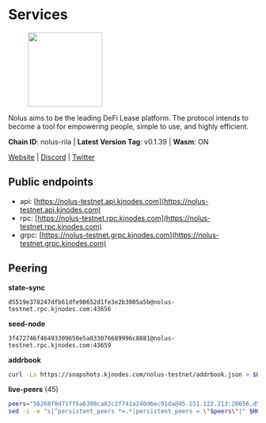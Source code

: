 # Services

<figure><img src="https://raw.githubusercontent.com/kj89/testnet_manuals/main/pingpub/logos/nolus.png" width="150" alt=""><figcaption></figcaption></figure>

Nolus aims to be the leading DeFi Lease platform. The protocol  intends to become a tool for empowering people, simple to use, and highly efficient.

**Chain ID**: nolus-rila | **Latest Version Tag**: v0.1.39 | **Wasm**: ON

[Website](https://www.nolus.io) | [Discord](https://discord.gg/nolus-protocol) | [Twitter](https://twitter.com/NolusProtocol)


## Public endpoints

* api: [https://nolus-testnet.api.kjnodes.com](https://nolus-testnet.api.kjnodes.com)
* rpc: [https://nolus-testnet.rpc.kjnodes.com](https://nolus-testnet.rpc.kjnodes.com)
* grpc: [https://nolus-testnet.grpc.kjnodes.com](https://nolus-testnet.grpc.kjnodes.com)

## Peering

**state-sync**

```text
d5519e378247dfb61dfe90652d1fe3e2b3005a5b@nolus-testnet.rpc.kjnodes.com:43656
```

**seed-node**

```text
3f472746f46493309650e5a033076689996c8881@nolus-testnet.rpc.kjnodes.com:43659
```

**addrbook**
```bash
curl -Ls https://snapshots.kjnodes.com/nolus-testnet/addrbook.json > $HOME/.nolus/config/addrbook.json
```

**live-peers** (45)
```bash
peers="56268f0d71ff5a6380ca82c2f741a240d6ec91da@45.151.122.213:26656,d5519e378247dfb61dfe90652d1fe3e2b3005a5b@65.109.68.190:43656,387393e38531ac010f500d294505232a77c88766@45.33.32.8:26656,7a1fc4d1cc0ffec7db6a2a15496136e62561b162@161.97.146.108:26656,038eef443b6bab9c28f9109599cd8733b3eb8dff@65.21.185.92:26656,d53006a0db9a2eac79f853526719716cece550ad@144.76.92.112:26656,621c459c333de1a03250bb846647fc858b9c8638@38.242.142.83:26656,67be97f5ef69a4f149fbef7970ba888e5b2c2cff@65.108.231.124:16656,04a0036ff421f2dd8f46cca1fae9a893624bd868@95.216.14.72:29656,8b0b427b4567a7a66f05fab1146ee97b52ad7958@93.189.30.119:26656,5bf83be8dfe52fe2c204300f1e9b1449487ce5af@88.99.164.158:1176,e0aac09f3de68abf583b0e3994228ee8bd19d1eb@168.119.124.130:45659,2d500ae8bddfa548ee0fb0ed969709d78a4015af@144.168.47.230:26656,723d799586cb2659f797a336bcbafaf6b0903586@92.53.65.56:16656,1cb8223111a5fb8a631d73aa3bcd7abd2ef41ba7@45.87.104.84:1184,7f8b4221fca509b6a5b58ed0736f3cd7bd57e8c4@149.102.140.248:60656,5c236704215735ea722a3ca742a5161c2e871ec6@65.109.85.209:29656,43b2582d9f63b46df12879729e8d3d1daa899ef4@144.126.154.230:26656,d71f6a702561b08023810464a96668045dbabd9e@95.214.55.25:26656,b18f05bafd90cde6391d41880fc2d2461034a5de@20.189.72.168:26656,8d636705234cc52f6cce11dc46fc826a47b622ff@65.109.84.215:36656,58d7fc67e12548f3f1ddda3bbe6000ae3d9d638c@85.10.198.169:13656,5289137e6134895c5b3b82a9847869f2a889cdc0@65.108.97.58:2776,fcb82df30d2056c3af024fb389e173d683fe8229@65.108.105.48:19756,ded71439b5a7e377ee272ea7bc3ba132374aa6df@167.86.96.173:27656,ea14465730b6fb05a14e7b3121ace8c78ea79974@149.102.136.206:26656,60c57c5b7215c84260249768cf66ae550142af9f@141.98.169.25:26656,89d4b6b28f4399f49c82f9b0e891463f07f26cfe@95.216.65.177:29656,98907b8c92c003aa2d003bb5d47e5ae6e34b0732@77.51.200.79:46656,d31acf73c9b1ecf3e7ed78ab2819c3ab40850db0@135.181.116.109:29886,98f1c8de34db535585bfa390151b1d2ab323dc31@167.86.99.207:26656,6435149033788abd03e6ff39cb4485095a6878e4@95.214.55.62:47656,fb2e49a85a1e85a0610474475083d11de8863375@94.131.105.55:26656,5c2a752c9b1952dbed075c56c600c3a79b58c395@195.3.220.135:27016,f09a8ba06a00d1edc517995040313732f94c2b56@95.214.55.155:18656,55b85dda16f276027c2318e172e487dbf95f6723@185.244.182.79:37656,e2c89ba2a9e998ff69b955d5bb317e7438816b7b@95.217.4.157:43656,89aaf76a23b16bd57a1982e7b304fd998a49942a@65.109.85.226:9000,1e679cdba975c9cdd60b764d498b70518b8f6678@89.252.21.37:26656,9ce074995cb3cfbb14bc611e58da7df1a5b4a056@1.54.112.59:26656,e6e48680fa62c03bed242c52eb21d3cbe44a6752@46.8.210.144:26856,94edd46e4f0075b9389f4bc6f7171431231eaf59@217.76.53.144:26656,eb2bc8a892148829a35b15674434bb6740131ffe@206.189.37.168:35656,12b146cd82c7142e9d8aeb4f246499927ecb1c0f@217.13.223.167:36656,40a18d0ab414e3ecdfbb5c601a001cfb8c258345@67.217.57.66:26656"
sed -i -e "s|^persistent_peers *=.*|persistent_peers = \"$peers\"|" $HOME/.nolus/config/config.toml
```
